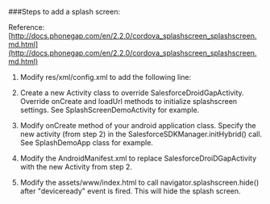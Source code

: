 ###Steps to add a splash screen:

Reference: [http://docs.phonegap.com/en/2.2.0/cordova_splashscreen_splashscreen.md.html](http://docs.phonegap.com/en/2.2.0/cordova_splashscreen_splashscreen.md.html)

1) Modify res/xml/config.xml to add the following line: <plugin name="SplashScreen" value="org.apache.cordova.SplashScreen"/>

2) Create a new Activity class to override SalesforceDroidGapActivity. Override onCreate and loadUrl methods to initialize splashscreen settings. See SplashScreenDemoActivity for example.

3) Modify onCreate method of your android application class. Specify the new activity (from step 2) in the SalesforceSDKManager.initHybrid() call. See SplashDemoApp class for example.

4) Modify the AndroidManifest.xml to replace SalesforceDroiDGapActivity with the new Activity from step 2.

5) Modify the assets/www/index.html to call navigator.splashscreen.hide() after "deviceready" event is fired. This will hide the splash screen.	